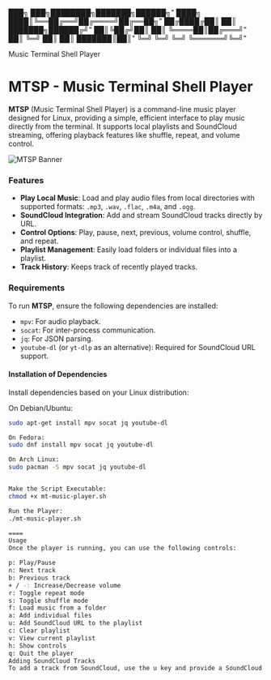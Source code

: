 








███╗   ███╗████████╗███████╗██████╗"
████╗ ████║╚══██╔══╝██╔════╝██╔══██╗"
██╔████╔██║   ██║   ███████╗██████╔╝"
██║╚██╔╝██║   ██║   ╚════██║██╔═══╝"
██║ ╚═╝ ██║   ██║   ███████║██║"
╚═╝     ╚═╝   ╚═╝   ╚══════╝╚═╝"

Music Terminal Shell Player










# MTSP - Music Terminal Shell Player

**MTSP** (Music Terminal Shell Player) is a command-line music player designed for Linux, providing a simple, efficient interface to play music directly from the terminal. It supports local playlists and SoundCloud streaming, offering playback features like shuffle, repeat, and volume control.

![MTSP Banner](https://ibb.co/ZcPx3Cj) <!-- Optional: Add a path to a banner image here -->

### Features
- **Play Local Music**: Load and play audio files from local directories with supported formats: `.mp3`, `.wav`, `.flac`, `.m4a`, and `.ogg`.
- **SoundCloud Integration**: Add and stream SoundCloud tracks directly by URL.
- **Control Options**: Play, pause, next, previous, volume control, shuffle, and repeat.
- **Playlist Management**: Easily load folders or individual files into a playlist.
- **Track History**: Keeps track of recently played tracks.

### Requirements
To run **MTSP**, ensure the following dependencies are installed:
- `mpv`: For audio playback.
- `socat`: For inter-process communication.
- `jq`: For JSON parsing.
- `youtube-dl` (or `yt-dlp` as an alternative): Required for SoundCloud URL support.

#### Installation of Dependencies
Install dependencies based on your Linux distribution:

On Debian/Ubuntu:
```bash
sudo apt-get install mpv socat jq youtube-dl

On Fedora:
sudo dnf install mpv socat jq youtube-dl

On Arch Linux:
sudo pacman -S mpv socat jq youtube-dl


Make the Script Executable:
chmod +x mt-music-player.sh

Run the Player:
./mt-music-player.sh

====
Usage
Once the player is running, you can use the following controls:

p: Play/Pause
n: Next track
b: Previous track
+ / -: Increase/Decrease volume
r: Toggle repeat mode
s: Toggle shuffle mode
f: Load music from a folder
a: Add individual files
u: Add SoundCloud URL to the playlist
c: Clear playlist
v: View current playlist
h: Show controls
q: Quit the player
Adding SoundCloud Tracks
To add a track from SoundCloud, use the u key and provide a SoundCloud URL. MTSP will fetch and add the track to your playlist
